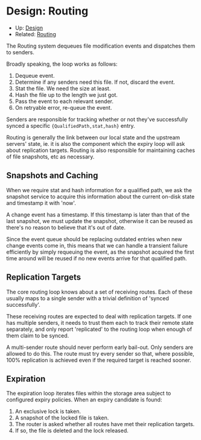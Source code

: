# Design: Routing

* Up: [Design](Design.md)
* Related: [Routing](Design.FaultManagement.md)

The Routing system dequeues file modification events and dispatches them to
senders.

Broadly speaking, the loop works as follows:
1. Dequeue event.
2. Determine if any senders need this file. If not, discard the event.
3. Stat the file. We need the size at least.
4. Hash the file up to the length we just got.
5. Pass the event to each relevant sender.
6. On retryable error, re-queue the event.

Senders are responsible for tracking whether or not they've successfully
synced a specific `{QualifiedPath,stat,hash}` entry.

Routing is generally the link between our local state and the upstream
servers' state, ie. it is also the component which the expiry loop will ask
about replication targets. Routing is also responsible for maintaining
caches of file snapshots, etc as necessary.

## Snapshots and Caching

When we require stat and hash information for a qualified path, we ask the
snapshot service to acquire this information about the current on-disk state
and timestamp it with 'now'.

A change event has a timestamp. If this timestamp is later than that of the
last snapshot, we must update the snapshot, otherwise it can be reused as
there's no reason to believe that it's out of date.

Since the event queue should be replacing outdated entries when new change
events come in, this means that we can handle a transient failure efficiently
by simply requeuing the event, as the snapshot acquired the first time around
will be reused if no new events arrive for that qualified path.

## Replication Targets

The core routing loop knows about a set of receiving routes. Each of these
usually maps to a single sender with a trivial definition of 'synced
successfully'.

These receiving routes are expected to deal with replication targets. If one
has multiple senders, it needs to trust them each to track their remote state
separately, and only report 'replicated' to the routing loop when enough of
them claim to be synced.

A multi-sender route should never perform early bail-out. Only senders are
allowed to do this. The route must try every sender so that, where possible,
100% replication is achieved even if the required target is reached sooner.

## Expiration

The expiration loop iterates files within the storage area subject to
configured expiry policies. When an expiry candidate is found:

1. An exclusive lock is taken.
1. A snapshot of the locked file is taken.
1. The router is asked whether all routes have met their replication targets.
1. If so, the file is deleted and the lock released.
